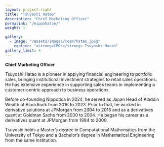 ```yaml
---
layout: project-right
title: "Tsuyoshi Hatao"
description: "Chief Marketing Officer"
permalink: "/nippohatao/"
weight: 1

gallery:
  - image: "/assets/images/team/hatao.jpeg"
    caption: "<strong>CMO:</strong> Tsuyoshi Hatao"
gallery_limit: 4
---
```


**Chief Marketing Officer**


Tsuyoshi Hatao is a pioneer in applying financial engineering to portfolio sales, bringing institutional investment strategies to retail sales operations. He has extensive experience in supporting sales teams in implementing a customer-centric approach to business operations. 

Before co-founding Nippotica in 2024, he served as Japan Head of Aladdin Wealth at BlackRock from 2016 to 2023. Prior to that, he worked in derivative solutions at JPMorgan from 2004 to 2016 and as a derivatives quant at Goldman Sachs from 2000 to 2004. He began his career as a derivatives quant at JPMorgan from 1994 to 2000. 

Tsuyoshi holds a Master’s degree in Computational Mathematics from the University of Tokyo and a Bachelor’s degree in Mathematical Engineering from the same institution.
 
